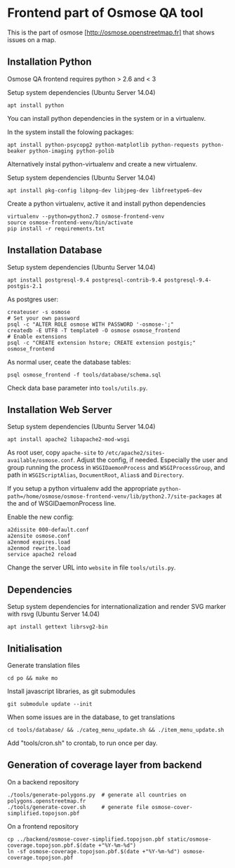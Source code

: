 Frontend part of Osmose QA tool
===============================

This is the part of osmose [http://osmose.openstreetmap.fr] that shows issues
on a map.


Installation Python
-------------------

Osmose QA frontend requires python > 2.6 and < 3

Setup system dependencies (Ubuntu Server 14.04)
```
apt install python
```

You can install python dependencies in the system or in a virtualenv.

In the system install the folowing packages:
```
apt install python-psycopg2 python-matplotlib python-requests python-beaker python-imaging python-polib
```

Alternatively instal python-virtualenv and create a new virtualenv.

Setup system dependencies (Ubuntu Server 14.04)
```
apt install pkg-config libpng-dev libjpeg-dev libfreetype6-dev
```

Create a python virtualenv, active it and install python dependencies
```
virtualenv --python=python2.7 osmose-frontend-venv
source osmose-frontend-venv/bin/activate
pip install -r requirements.txt
```


Installation Database
---------------------

Setup system dependencies (Ubuntu Server 14.04)
```
apt install postgresql-9.4 postgresql-contrib-9.4 postgresql-9.4-postgis-2.1
```

As postgres user:
```
createuser -s osmose
# Set your own password
psql -c "ALTER ROLE osmose WITH PASSWORD '-osmose-';"
createdb -E UTF8 -T template0 -O osmose osmose_frontend
# Enable extensions
psql -c "CREATE extension hstore; CREATE extension postgis;" osmose_frontend
```

As normal user, ceate the database tables:
```
psql osmose_frontend -f tools/database/schema.sql
```

Check data base parameter into `tools/utils.py`.


Installation Web Server
-----------------------

Setup system dependencies (Ubuntu Server 14.04)
```
apt install apache2 libapache2-mod-wsgi
```

As root user, copy `apache-site` to `/etc/apache2/sites-available/osmose.conf`.
Adjust the config, if needed. Especially the user and group running the process in
`WSGIDaemonProcess` and `WSGIProcessGroup`, and path in `WSGIScriptAlias`,
`DocumentRoot`, `Alias`s and `Directory`.

If you setup a python virtualenv add the appropriate `python-path=/home/osmose/osmose-frontend-venv/lib/python2.7/site-packages`
at the and of WSGIDaemonProcess line.

Enable the new config:
```
a2dissite 000-default.conf
a2ensite osmose.conf
a2enmod expires.load
a2enmod rewrite.load
service apache2 reload
```

Change the server URL into `website` in file `tools/utils.py`.

Dependencies
------------

Setup system dependencies for internationalization and render SVG marker with rsvg (Ubuntu Server 14.04)
```
apt install gettext librsvg2-bin
```


Initialisation
--------------

Generate translation files
```
cd po && make mo
```

Install javascript libraries, as git submodules
```
git submodule update --init
```

When some issues are in the database, to get translations
```
cd tools/database/ && ./categ_menu_update.sh && ./item_menu_update.sh
```

Add "tools/cron.sh" to crontab, to run once per day.


Generation of coverage layer from backend
-----------------------------------------

On a backend repository
```
./tools/generate-polygons.py  # generate all countries on polygons.openstreetmap.fr
./tools/generate-cover.sh     # generate file osmose-cover-simplified.topojson.pbf
```

On a frontend repository
```
cp ../backend/osmose-cover-simplified.topojson.pbf static/osmose-coverage.topojson.pbf.$(date +"%Y-%m-%d")
ln -sf osmose-coverage.topojson.pbf.$(date +"%Y-%m-%d") osmose-coverage.topojson.pbf
```
